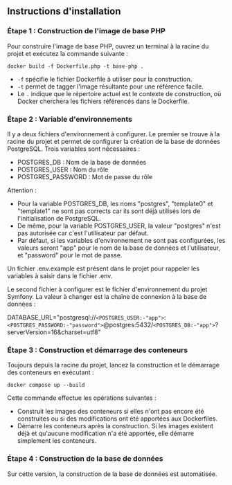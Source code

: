 ## Instructions d'installation

### Étape 1 : Construction de l'image de base PHP

Pour construire l'image de base PHP, ouvrez un terminal à la racine du projet et exécutez la commande suivante :

    docker build -f Dockerfile.php -t base-php .

- `-f` spécifie le fichier Dockerfile à utiliser pour la construction.
- `-t` permet de tagger l'image résultante pour une référence facile.
- Le `.` indique que le répertoire actuel est le contexte de construction, où Docker cherchera les fichiers référencés dans le Dockerfile.

### Étape 2 : Variable d'environnements

Il y a deux fichiers d'environnement à configurer. Le premier se trouve à la racine du projet et permet de configurer la création de la base de données PostgreSQL. Trois variables sont nécessaires :
- POSTGRES_DB : Nom de la base de données
- POSTGRES_USER : Nom du rôle
- POSTGRES_PASSWORD : Mot de passe du rôle

Attention : 
- Pour la variable POSTGRES_DB, les noms "postgres", "template0" et "template1" ne sont pas corrects car ils sont déjà utilisés lors de l'initialisation de PostgreSQL. 
- De même, pour la variable POSTGRES_USER, la valeur "postgres" n'est pas autorisée car c'est l'utilisateur par défaut.
- Par défaut, si les variables d'environnement ne sont pas configurées, les valeurs seront "app" pour le nom de la base de données et l'utilisateur, et "password" pour le mot de passe.

Un fichier .env.example est présent dans le projet pour rappeler les variables à saisir dans le fichier .env.

Le second fichier à configurer est le fichier d'environnement du projet Symfony. La valeur à changer est la chaîne de connexion à la base de données :

DATABASE_URL="postgresql://`<POSTGRES_USER:-"app">`:`<POSTGRES_PASSWORD:-"password">`@postgres:5432/`<POSTGRES_DB:-"app">`?serverVersion=16&charset=utf8"

### Étape 3 : Construction et démarrage des conteneurs

Toujours depuis la racine du projet, lancez la construction et le démarrage des conteneurs en exécutant :

    docker compose up --build

Cette commande effectue les opérations suivantes :
- Construit les images des conteneurs si elles n'ont pas encore été construites ou si des modifications ont été apportées aux Dockerfiles.
- Démarre les conteneurs après la construction. Si les images existent déjà et qu'aucune modification n'a été apportée, elle démarre simplement les conteneurs.

### Étape 4 : Construction de la base de données

Sur cette version, la construction de la base de données est automatisée.